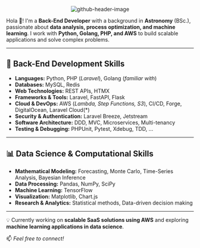 <p align="center">
  <img src="https://github.com/user-attachments/assets/0c6ac16e-b4f4-4250-89e9-50392fbdd4b1" alt="github-header-image">
</p>


Hola 👋! I'm a **Back-End Developer** with a background in **Astronomy** (BSc.), passionate about **data analysis, process optimization, and machine learning**. I work with **Python, Golang, PHP, and AWS** to build scalable applications and solve complex problems.  

---

## 🔧 Back-End Development Skills  

- **Languages:** Python, PHP (*Laravel*), Golang (*familiar with*)  
- **Databases:** MySQL, Redis  
- **Web Technologies:** REST APIs, HTMX  
- **Frameworks & Tools:** Laravel, FastAPI, Flask  
- **Cloud & DevOps:** AWS (*Lambda, Step Functions, S3*), CI/CD, Forge, DigitalOcean, Laravel Cloud(*)  
- **Security & Authentication:** Laravel Breeze, Jetstream  
- **Software Architecture:** DDD, MVC, Microservices, Multi-tenancy  
- **Testing & Debugging:** PHPUnit, Pytest, Xdebug, TDD, ...

---

## 📊 Data Science & Computational Skills  

- **Mathematical Modeling:** Forecasting, Monte Carlo, Time-Series Analysis, Bayesian Inference  
- **Data Processing:** Pandas, NumPy, SciPy  
- **Machine Learning:** TensorFlow  
- **Visualization:** Matplotlib, Chart.js  
- **Research & Analytics:** Statistical methods, Data-driven decision making  

---

💡 Currently working on **scalable SaaS solutions using AWS** and exploring **machine learning applications in data science**.  

📫 *Feel free to connect!*  
